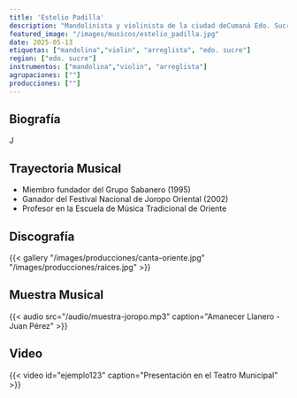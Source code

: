 ```yaml
---
title: 'Estelio Padilla'
description: "Mandolinista y violinista de la ciudad deCumaná Edo. Sucre"
featured_image: "/images/musicos/estelio_padilla.jpg"
date: 2025-05-13
etiquetas: ["mandolina","violin", "arreglista", "edo. sucre"]
region: ["edo. sucre"]
instrumentos: ["mandolina","violin", "arreglista"]
agrupaciones: [""]
producciones: [""]
---
```


## Biografía

J

## Trayectoria Musical

- Miembro fundador del Grupo Sabanero (1995)
- Ganador del Festival Nacional de Joropo Oriental (2002)
- Profesor en la Escuela de Música Tradicional de Oriente

## Discografía


{{< gallery "/images/producciones/canta-oriente.jpg" "/images/producciones/raices.jpg" >}}

## Muestra Musical

{{< audio src="/audio/muestra-joropo.mp3" caption="Amanecer Llanero - Juan Pérez" >}}

## Video

{{< video id="ejemplo123" caption="Presentación en el Teatro Municipal" >}}

<!-- https://albaciudad.org/musica/nacionales/912300%20-%20Luis%20Argenis%20Zabala%20-%20Linaje%20oriental.mp3 -->